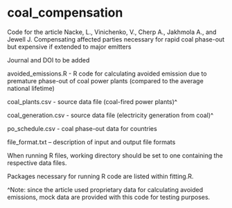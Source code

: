 # coal_compensation
Code for the article Nacke, L., Vinichenko, V., Cherp A., Jakhmola A., and Jewell J. 
Compensating affected parties necessary for rapid coal phase-out but expensive if extended to major emitters

Journal and DOI to be added

avoided_emissions.R - R code for calculating avoided emission due to 
premature phase-out of coal power plants (compared to the average national
lifetime) 

coal_plants.csv - source data file (coal-fired power plants)^

coal_generation.csv - source data file (electricity generation from coal)^

po_schedule.csv - coal phase-out data for countries

file_format.txt – description of input and output file formats

When running R files, working directory should be set to one containing the respective 
data files.

Packages necessary for running R code are listed within fitting.R.

^Note: since the article used proprietary data for calculating avoided emissions,
mock data are provided with this code for testing purposes. 
